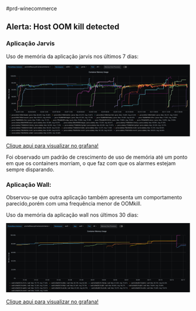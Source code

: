#prd-winecommerce

## Alerta: **Host OOM kill detected**

### Aplicação Jarvis

Uso de memória da aplicação jarvis nos últimos 7 dias:

![gráfico do uso de memória](1.png)

[Clique aqui para visualizar no grafana!](http://grafana.wine.com.br/d/2CxICHeWk/deployment-detailed-view?viewPanel=2&orgId=1&refresh=30s&from=now-7d&to=now&var-prometheus_instance=prometheus-prd-winecommerce&var-namespace=edith&var-app=jarvis&var-pod=All)


Foi observado um padrão de crescimento de uso de memória  até um ponto em que os containers morriam, o que faz com que os alarmes estejam sempre disparando.

### Aplicação Wall:

Observou-se que outra aplicação também apresenta um comportamento parecido,porém com uma frequência menor de OOMkill.

Uso da memória da aplicação wall nos últimos 30 dias:

![gráfico do uso de memória](3.png)

[Clique aqui para visualizar no grafana!](http://grafana.wine.com.br/d/2CxICHeWk/deployment-detailed-view?viewPanel=2&orgId=1&refresh=30s&from=now-30d&to=now&var-prometheus_instance=prometheus-prd-winecommerce&var-namespace=wall&var-app=wall&var-pod=All)